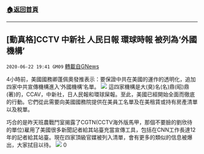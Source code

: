 ###  [:house:返回首頁](https://github.com/ourhimalayas/txt)
---

## [動真格]CCTV 中新社 人民日報 環球時報 被列為‘外國機構’
`2020-06-22 19:41 GM09` [轉載自GNews](https://gnews.org/zh-hant/242504/)

4小時前，美國國務卿蓬佩奧發推表示：要保證中共在美國的運作的透明化，追加四家中共宣傳機構進入‘外國機構’名單。
![](https://gnews.org/wp-content/uploads/2020/06/image-115.png)
這四家機構是大(臭)名(名)鼎(昭)鼎(著)的，CCAV，中新社，日人民報和環球屎報。至此，美國已經開始全面而徹底的行動。它們從此需要向美國國務院提供在美員工名單及在美租賃或持有房產清單以及稅單。

巧合的是昨天班農戰鬥室揭露了CGTN(CCTV海外版馬甲，那個不要臉的劉欣待的單位)雇用了美國很多新聞記者給其站臺充當宣傳工具，包括在CNN工作長達12年的記者給其站臺。現在四家頂級官媒被列入清單，會有更多的類似的信息被爆出，大家拭目以待。
![](https://gnews.org/wp-content/uploads/2020/06/image-114.png)
0
